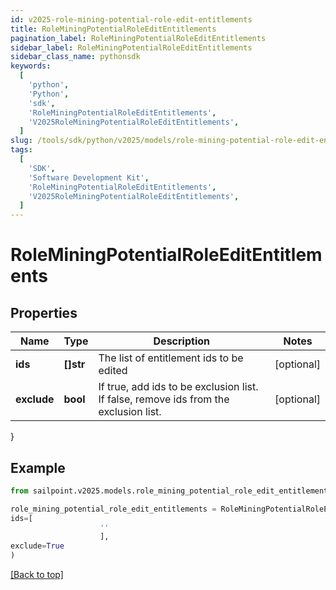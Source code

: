 ```yaml
---
id: v2025-role-mining-potential-role-edit-entitlements
title: RoleMiningPotentialRoleEditEntitlements
pagination_label: RoleMiningPotentialRoleEditEntitlements
sidebar_label: RoleMiningPotentialRoleEditEntitlements
sidebar_class_name: pythonsdk
keywords:
  [
    'python',
    'Python',
    'sdk',
    'RoleMiningPotentialRoleEditEntitlements',
    'V2025RoleMiningPotentialRoleEditEntitlements',
  ]
slug: /tools/sdk/python/v2025/models/role-mining-potential-role-edit-entitlements
tags:
  [
    'SDK',
    'Software Development Kit',
    'RoleMiningPotentialRoleEditEntitlements',
    'V2025RoleMiningPotentialRoleEditEntitlements',
  ]
---
```


# RoleMiningPotentialRoleEditEntitlements

## Properties

| Name | Type | Description | Notes |
| --- | --- | --- | --- |
| **ids** | **[]str** | The list of entitlement ids to be edited | [optional] |
| **exclude** | **bool** | If true, add ids to be exclusion list. If false, remove ids from the exclusion list. | [optional] |

}

## Example

```python
from sailpoint.v2025.models.role_mining_potential_role_edit_entitlements import RoleMiningPotentialRoleEditEntitlements

role_mining_potential_role_edit_entitlements = RoleMiningPotentialRoleEditEntitlements(
ids=[
                    ''
                    ],
exclude=True
)

```

[[Back to top]](#)
